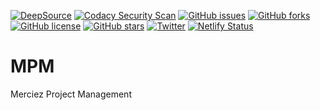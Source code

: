 [![DeepSource](https://deepsource.io/gh/Merciez/MPM.svg/?label=active+issues&show_trend=true&token=lOnVeAY7nTnD9tqIS3uPFlOv)](https://deepsource.io/gh/Merciez/MPM/?ref=repository-badge)
[![Codacy Security Scan](https://github.com/Merciez/MPM/actions/workflows/codacy-analysis.yml/badge.svg)](https://github.com/Merciez/MPM/actions/workflows/codacy-analysis.yml)
[![GitHub issues](https://img.shields.io/github/issues/Merciez/MPM)](https://github.com/Merciez/MPM/issues)
[![GitHub forks](https://img.shields.io/github/forks/Merciez/MPM)](https://github.com/Merciez/MPM/network)
[![GitHub license](https://img.shields.io/github/license/Merciez/MPM)](https://github.com/Merciez/MPM/blob/main/LICENSE)
[![GitHub stars](https://img.shields.io/github/stars/Merciez/MPM)](https://github.com/Merciez/MPM/stargazers)
[![Twitter](https://img.shields.io/twitter/url?style=social&url=https%3A%2F%2Fmobile.twitter.com%2FKosasihg88G)](https://twitter.com/intent/tweet?text=Wow:&url=https%3A%2F%2Fgithub.com%2FMerciez%2FMPM)
[![Netlify Status](https://api.netlify.com/api/v1/badges/e5df027d-03fc-4bd9-915e-6f4466bfbed1/deploy-status)](https://app.netlify.com/sites/merc-mpm/deploys)

# MPM

Merciez Project Management

